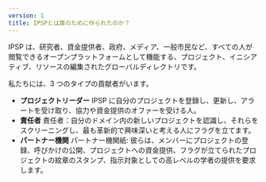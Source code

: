 ```yaml
---
version: 1
title: IPSPとは誰のために作られたのか？
---
```


IPSP は、研究者、資金提供者、政府、メディア、一般市民など、すべての人が閲覧できるオープンプラットフォームとして機能する、プロジェクト、イニシアティブ、リソースの編集されたグローバルディレクトリです。

私たちには、3 つのタイプの貢献者がいます。

- **プロジェクトリーダー** IPSP に自分のプロジェクトを登録し、更新し、アラートを受け取り、協力や資金提供のオファーを受ける人。
- **責任者** 責任者：自分のドメイン内の新しいプロジェクトを認識し、それらをスクリーニングし、最も革新的で興味深いと考える人にフラグを立てます。
- **パートナー機関** パートナー機関紙: 彼らは、メンバーにプロジェクトの登録、呼びかけの公開、プロジェクトへの資金提供、フラグが立てられたプロジェクトの紋章のスタンプ、指示対象としての高レベルの学者の提供を要求します。
